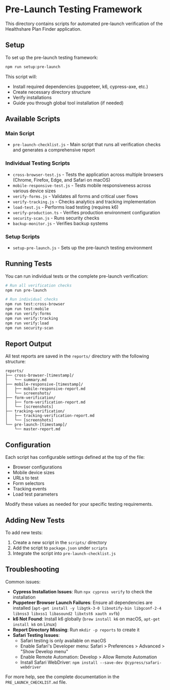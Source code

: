 # Pre-Launch Testing Framework

This directory contains scripts for automated pre-launch verification of the Healthshare Plan Finder application.

## Setup

To set up the pre-launch testing framework:

```bash
npm run setup:pre-launch
```

This script will:
- Install required dependencies (puppeteer, k6, cypress-axe, etc.)
- Create necessary directory structure
- Verify installations
- Guide you through global tool installation (if needed)

## Available Scripts

### Main Script

- `pre-launch-checklist.js` - Main script that runs all verification checks and generates a comprehensive report

### Individual Testing Scripts

- `cross-browser-test.js` - Tests the application across multiple browsers (Chrome, Firefox, Edge, and Safari on macOS)
- `mobile-responsive-test.js` - Tests mobile responsiveness across various device sizes
- `verify-forms.js` - Validates all forms and critical user flows
- `verify-tracking.js` - Checks analytics and tracking implementation
- `load-test.js` - Performs load testing (requires k6)
- `verify-production.ts` - Verifies production environment configuration
- `security-scan.js` - Runs security checks
- `backup-monitor.js` - Verifies backup systems

### Setup Scripts

- `setup-pre-launch.js` - Sets up the pre-launch testing environment

## Running Tests

You can run individual tests or the complete pre-launch verification:

```bash
# Run all verification checks
npm run pre-launch

# Run individual checks
npm run test:cross-browser
npm run test:mobile
npm run verify:forms
npm run verify:tracking
npm run verify:load
npm run security-scan
```

## Report Output

All test reports are saved in the `reports/` directory with the following structure:

```
reports/
├── cross-browser-[timestamp]/
│   └── summary.md
├── mobile-responsive-[timestamp]/
│   ├── mobile-responsive-report.md
│   └── screenshots/
├── form-verification/
│   ├── form-verification-report.md
│   └── [screenshots]
├── tracking-verification/
│   ├── tracking-verification-report.md
│   └── [screenshots]
└── pre-launch-[timestamp]/
    └── master-report.md
```

## Configuration

Each script has configurable settings defined at the top of the file:

- Browser configurations
- Mobile device sizes
- URLs to test
- Form selectors
- Tracking events
- Load test parameters

Modify these values as needed for your specific testing requirements.

## Adding New Tests

To add new tests:

1. Create a new script in the `scripts/` directory
2. Add the script to `package.json` under `scripts`
3. Integrate the script into `pre-launch-checklist.js`

## Troubleshooting

Common issues:

- **Cypress Installation Issues**: Run `npx cypress verify` to check the installation
- **Puppeteer Browser Launch Failures**: Ensure all dependencies are installed (`apt-get install -y libgtk-3-0 libnotify-bin libgconf-2-4 libnss3 libxss1 libasound2 libxtst6 xauth xvfb`)
- **k6 Not Found**: Install k6 globally (`brew install k6` on macOS, `apt-get install k6` on Linux)
- **Report Directory Missing**: Run `mkdir -p reports` to create it
- **Safari Testing Issues**: 
  - Safari testing is only available on macOS
  - Enable Safari's Developer menu: Safari > Preferences > Advanced > "Show Develop menu"
  - Enable Remote Automation: Develop > Allow Remote Automation
  - Install Safari WebDriver: `npm install --save-dev @cypress/safari-webdriver`

For more help, see the complete documentation in the `PRE_LAUNCH_CHECKLIST.md` file. 